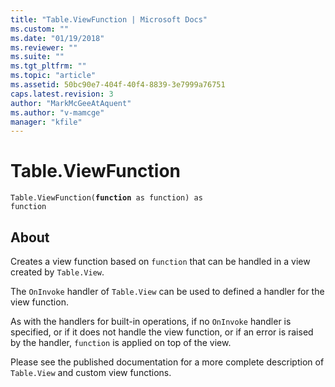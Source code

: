 ```yaml
---
title: "Table.ViewFunction | Microsoft Docs"
ms.custom: ""
ms.date: "01/19/2018"
ms.reviewer: ""
ms.suite: ""
ms.tgt_pltfrm: ""
ms.topic: "article"
ms.assetid: 50bc90e7-404f-40f4-8839-3e7999a76751
caps.latest.revision: 3
author: "MarkMcGeeAtAquent"
ms.author: "v-mamcge"
manager: "kfile"
---
```

# Table.ViewFunction
<code>Table.ViewFunction(<b>function</b> as function) as function</code>

## About
Creates a view function based on `function` that can be handled in a view created by `Table.View`. 

The `OnInvoke` handler of `Table.View` can be used to defined a handler for the view function. 

As with the handlers for built-in operations, if no `OnInvoke` handler is specified, or if it does not handle the view function, or if an error is raised by the handler, `function` is applied on top of the view. 

Please see the published documentation for a more complete description of `Table.View` and custom view functions.

